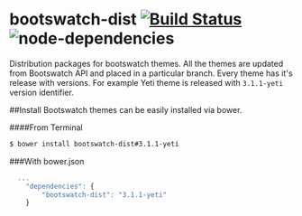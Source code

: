 bootswatch-dist [![Build Status](https://travis-ci.org/dbtek/bootswatch-dist.svg?branch=master)](https://travis-ci.org/dbtek/bootswatch-dist) ![node-dependencies](https://david-dm.org/dbtek/bootswatch-dist.png)
===============

Distribution packages for bootswatch themes. All the themes are updated from Bootswatch API and placed in a particular branch. Every theme has it's release with versions. For example Yeti theme is released with `3.1.1-yeti` version identifier.

##Install
Bootswatch themes can be easily installed via bower.

####From Terminal
```bash
$ bower install bootswatch-dist#3.1.1-yeti
```

###With bower.json
```js
  ...
	"dependencies": {
		"bootswatch-dist": "3.1.1-yeti"
	}
```
